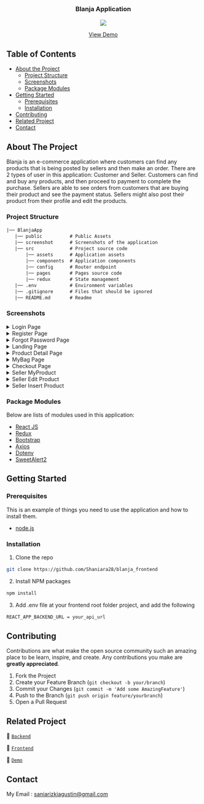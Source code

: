 <br />
<p align="center">

  <h3 align="center">Blanja Application</h3>
  <p align="center">
    <image align="center" width="100" src='/src/assets/img/Vector.png' />
  </p>
  <p align="center">
    <a href="https://blanja-frontend-lyart.vercel.app/">View Demo</a>
  </p>
</p>

<!-- TABLE OF CONTENTS -->

## Table of Contents

- [About the Project](#about-the-project)
  - [Project Structure](#project-structure)
  - [Screenshots](#screenshots)
  - [Package Modules](#package-modules)
- [Getting Started](#getting-started)
  - [Prerequisites](#prerequisites)
  - [Installation](#installation)
- [Contributing](#contributing)
- [Related Project](#related-project)
- [Contact](#contact)

<!-- ABOUT THE PROJECT -->

## About The Project

Blanja is an e-commerce application where customers can find any products that is being posted by sellers and then make an order. There are 2 types of user in this application: Customer and Seller. Customers can find and buy any products, and then proceed to payment to complete the purchase. Sellers are able to see orders from customers that are buying their product and see the payment status. Sellers might also post their product from their profile and edit the products.

### Project Structure

```
|── BlanjaApp
   |── public          # Public Assets
   |── screenshot      # Screenshots of the application
   |── src             # Project source code
       |── assets      # Application assets
       |── components  # Application components
       |── config      # Router endpoint
       |── pages       # Pages source code
       |── redux       # State management
   |── .env            # Environment variables
   |── .gitignore      # Files that should be ignored
   |── README.md       # Readme
```

### Screenshots

<details>
  <summary>
    Login Page
  </summary>
<img src="./screenshot/login.PNG" alt="login page" />
</details>

<details>
  <summary>
    Register Page
  </summary>
<img src="./screenshot/register.PNG" alt="register page" />
</details>

<details>
  <summary>
    Forgot Password Page
  </summary>
<img src="./screenshot/forgot.PNG" alt="forgot password page" />
</details>

<details>
  <summary>
    Landing Page
  </summary>
<img src="./screenshot/landing.PNG" alt="landing page" />
</details>

<details>
  <summary>
    Product Detail Page
  </summary>
<img src="./screenshot/detail.PNG" alt="product detail page" />
</details>

<details>
  <summary>
    MyBag Page
  </summary>
<img src="./screenshot/mybag.PNG" alt="mybag page" />
</details>

<details>
  <summary>
    Checkout Page
  </summary>
<img src="./screenshot/checkout.PNG" alt="checkout page" />
</details>

<details>
  <summary>
    Seller MyProduct
  </summary>
<img src="./screenshot/myproduct.PNG" alt="myproduct" />
</details>

<details>
  <summary>
    Seller Edit Product
  </summary>
<img src="./screenshot/editproduct.PNG" alt="update product" />
</details>

<details>
  <summary>
    Seller Insert Product
  </summary>
<img src="./screenshot/addproduct.PNG" alt="add product" />
</details>

### Package Modules

Below are lists of modules used in this application:

- [React JS](https://reactjs.org/)
- [Redux](https://redux.js.org/)
- [Bootstrap](https://getbootstrap.com/)
- [Axios](https://axios-http.com/)
- [Dotenv](https://www.npmjs.com/package/dotenv)
- [SweetAlert2](https://sweetalert2.github.io/)

<!-- GETTING STARTED -->

## Getting Started

### Prerequisites

This is an example of things you need to use the application and how to install them.

- [node.js](https://nodejs.org/en/download/)

### Installation

1. Clone the repo

```sh
git clone https://github.com/Shaniara28/blanja_frontend
```

2. Install NPM packages

```sh
npm install
```

3. Add .env file at your frontend root folder project, and add the following

```sh
REACT_APP_BACKEND_URL = your_api_url

```

<!-- CONTRIBUTING -->

## Contributing

Contributions are what make the open source community such an amazing place to be learn, inspire, and create. Any contributions you make are **greatly appreciated**.

1. Fork the Project
2. Create your Feature Branch (`git checkout -b your/branch`)
3. Commit your Changes (`git commit -m 'Add some AmazingFeature'`)
4. Push to the Branch (`git push origin feature/yourbranch`)
5. Open a Pull Request

<!-- Related Project -->

## Related Project

:rocket: [`Backend`](https://github.com/Shaniara28/Intermediate-Backend)

:rocket: [`Frontend`](https://github.com/Shaniara28/blanja_frontend)

:rocket: [`Demo`](https://blanja-frontend-lyart.vercel.app/)

<!-- CONTACT -->

## Contact

My Email : saniarizkiagustin@gmail.com
